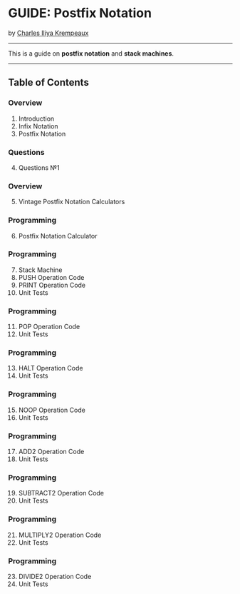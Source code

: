# GUIDE: Postfix Notation

by [Charles Iliya Krempeaux](http://changelog.ca/)

---

This is a guide on **postfix notation** and **stack machines**.

---

## Table of Contents

### Overview

1. Introduction
2. Infix Notation
3. Postfix Notation

### Questions

4. Questions №1

### Overview

5. Vintage Postfix Notation Calculators

### Programming

6. Postfix Notation Calculator

### Programming

7. Stack Machine
8. PUSH Operation Code
9. PRINT Operation Code
10. Unit Tests

### Programming

11. POP Operation Code
12. Unit Tests

### Programming

13. HALT Operation Code
14. Unit Tests

### Programming

15. NOOP Operation Code
16. Unit Tests

### Programming

17. ADD2 Operation Code
18. Unit Tests

### Programming

19. SUBTRACT2 Operation Code
20. Unit Tests

### Programming

21. MULTIPLY2 Operation Code
22. Unit Tests

### Programming

23. DIVIDE2 Operation Code
24. Unit Tests
